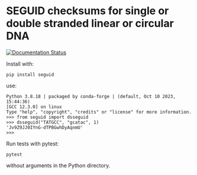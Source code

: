 # SEGUID checksums for single or double stranded linear or circular DNA

[![Documentation Status](https://readthedocs.org/projects/seguid/badge/?version=latest)](https://seguid.readthedocs.io/en/latest/?badge=latest)

Install with:

    pip install seguid


use:

    Python 3.8.18 | packaged by conda-forge | (default, Oct 10 2023, 15:44:36)
    [GCC 12.3.0] on linux
    Type "help", "copyright", "credits" or "license" for more information.
    >>> from seguid import dsseguid
    >>> dsseguid("TATGCC", "gcatac", 1)
    'Jv9Z9JJ0IYnG-dTPBGwhDyAqnmU'
    >>>



Run tests with pytest:

	pytest

without arguments in the Python directory.